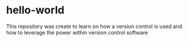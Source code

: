 # hello-world
This repository was create to learn on how a version control is used and how to leverage the power within version control software
